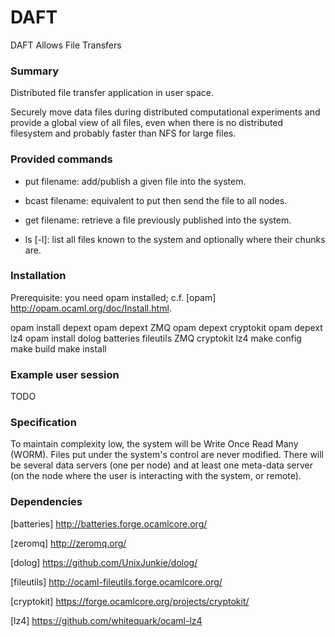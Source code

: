 DAFT
====

DAFT Allows File Transfers

### Summary

Distributed file transfer application in user space.

Securely move data files during distributed computational experiments
and provide a global view of all files, even
when there is no distributed filesystem and probably faster than NFS
for large files.

### Provided commands

- put filename: add/publish a given file into the system.

- bcast filename: equivalent to put then send the file to all nodes.

- get filename: retrieve a file previously published into the system.

- ls [-l]: list all files known to the system and optionally where their
  chunks are.

### Installation

Prerequisite: you need opam installed;
c.f. [opam] http://opam.ocaml.org/doc/Install.html.

opam install depext
opam depext ZMQ
opam depext cryptokit
opam depext lz4
opam install dolog batteries fileutils ZMQ cryptokit lz4
make config
make build
make install

### Example user session

TODO

### Specification

To maintain complexity low, the system will be Write Once Read Many 
(WORM). Files put under the system's control are never modified.
There will be several data servers (one per node) and at least
one meta-data server (on the node where the user is interacting with the
system, or remote).

### Dependencies

[batteries] http://batteries.forge.ocamlcore.org/

[zeromq] http://zeromq.org/

[dolog] https://github.com/UnixJunkie/dolog/

[fileutils] http://ocaml-fileutils.forge.ocamlcore.org/

[cryptokit] https://forge.ocamlcore.org/projects/cryptokit/

[lz4] https://github.com/whitequark/ocaml-lz4
